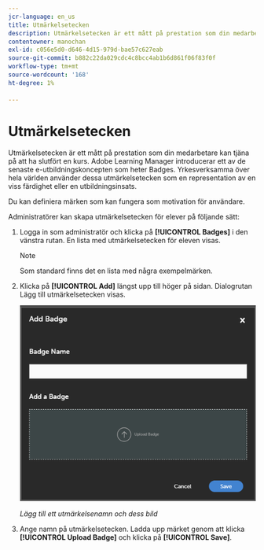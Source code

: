 ```yaml
---
jcr-language: en_us
title: Utmärkelsetecken
description: Utmärkelsetecken är ett mått på prestation som din medarbetare kan tjäna på att ha slutfört en kurs. Adobe Learning Manager introducerar ett av de senaste e-utbildningskoncepten som heter Badges. Yrkesverksamma över hela världen använder dessa utmärkelsetecken som en representation av en viss färdighet eller en utbildningsinsats.
contentowner: manochan
exl-id: c056e5d0-d646-4d15-979d-bae57c627eab
source-git-commit: b882c22da029cdc4c8bcc4ab1b6d861f06f83f0f
workflow-type: tm+mt
source-wordcount: '168'
ht-degree: 1%

---
```


# Utmärkelsetecken

Utmärkelsetecken är ett mått på prestation som din medarbetare kan tjäna på att ha slutfört en kurs. Adobe Learning Manager introducerar ett av de senaste e-utbildningskoncepten som heter Badges. Yrkesverksamma över hela världen använder dessa utmärkelsetecken som en representation av en viss färdighet eller en utbildningsinsats.

Du kan definiera märken som kan fungera som motivation för användare.

Administratörer kan skapa utmärkelsetecken för elever på följande sätt:

1. Logga in som administratör och klicka på **[!UICONTROL Badges]** i den vänstra rutan. En lista med utmärkelsetecken för eleven visas.

   >[!NOTE]
   >
   >Som standard finns det en lista med några exempelmärken.

1. Klicka på **[!UICONTROL Add]** längst upp till höger på sidan. Dialogrutan Lägg till utmärkelsetecken visas.

   ![](assets/add-badge1.png)

   *Lägg till ett utmärkelsenamn och dess bild*

1. Ange namn på utmärkelsetecken. Ladda upp märket genom att klicka **[!UICONTROL Upload Badge]** och klicka på **[!UICONTROL Save]**.

